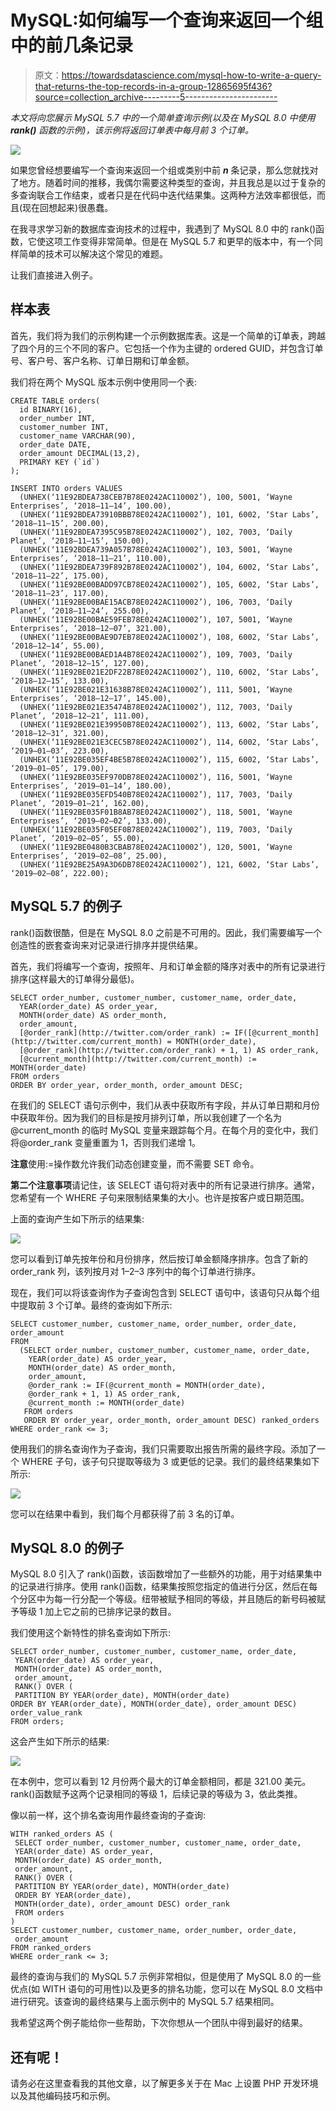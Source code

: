 # MySQL:如何编写一个查询来返回一个组中的前几条记录

> 原文：<https://towardsdatascience.com/mysql-how-to-write-a-query-that-returns-the-top-records-in-a-group-12865695f436?source=collection_archive---------5----------------------->

*本文将向您展示 MySQL 5.7 中的一个简单查询示例(以及在 MySQL 8.0 中使用* ***rank()*** *函数的示例)，该示例将返回订单表中每月前 3 个订单。*

![](img/a12706e67f57e9386f0f96bd5a58659e.png)

如果您曾经想要编写一个查询来返回一个组或类别中前 ***n*** 条记录，那么您就找对了地方。随着时间的推移，我偶尔需要这种类型的查询，并且我总是以过于复杂的多查询联合工作结束，或者只是在代码中迭代结果集。这两种方法效率都很低，而且(现在回想起来)很愚蠢。

在我寻求学习新的数据库查询技术的过程中，我遇到了 MySQL 8.0 中的 rank()函数，它使这项工作变得非常简单。但是在 MySQL 5.7 和更早的版本中，有一个同样简单的技术可以解决这个常见的难题。

让我们直接进入例子。

## 样本表

首先，我们将为我们的示例构建一个示例数据库表。这是一个简单的订单表，跨越了四个月的三个不同的客户。它包括一个作为主键的 ordered GUID，并包含订单号、客户号、客户名称、订单日期和订单金额。

我们将在两个 MySQL 版本示例中使用同一个表:

```
CREATE TABLE orders(
  id BINARY(16),
  order_number INT,
  customer_number INT,
  customer_name VARCHAR(90),
  order_date DATE,
  order_amount DECIMAL(13,2),
  PRIMARY KEY (`id`)
);

INSERT INTO orders VALUES 
  (UNHEX(‘11E92BDEA738CEB7B78E0242AC110002’), 100, 5001, ‘Wayne Enterprises’, ‘2018–11–14’, 100.00),
  (UNHEX(‘11E92BDEA73910BBB78E0242AC110002’), 101, 6002, ‘Star Labs’, ‘2018–11–15’, 200.00),
  (UNHEX(‘11E92BDEA7395C95B78E0242AC110002’), 102, 7003, ‘Daily Planet’, ‘2018–11–15’, 150.00),
  (UNHEX(‘11E92BDEA739A057B78E0242AC110002’), 103, 5001, ‘Wayne Enterprises’, ‘2018–11–21’, 110.00),
  (UNHEX(‘11E92BDEA739F892B78E0242AC110002’), 104, 6002, ‘Star Labs’, ‘2018–11–22’, 175.00),
  (UNHEX(‘11E92BE00BADD97CB78E0242AC110002’), 105, 6002, ‘Star Labs’, ‘2018–11–23’, 117.00),
  (UNHEX(‘11E92BE00BAE15ACB78E0242AC110002’), 106, 7003, ‘Daily Planet’, ‘2018–11–24’, 255.00),
  (UNHEX(‘11E92BE00BAE59FEB78E0242AC110002’), 107, 5001, ‘Wayne Enterprises’, ‘2018–12–07’, 321.00),
  (UNHEX(‘11E92BE00BAE9D7EB78E0242AC110002’), 108, 6002, ‘Star Labs’, ‘2018–12–14’, 55.00),
  (UNHEX(‘11E92BE00BAED1A4B78E0242AC110002’), 109, 7003, ‘Daily Planet’, ‘2018–12–15’, 127.00),
  (UNHEX(‘11E92BE021E2DF22B78E0242AC110002’), 110, 6002, ‘Star Labs’, ‘2018–12–15’, 133.00),
  (UNHEX(‘11E92BE021E31638B78E0242AC110002’), 111, 5001, ‘Wayne Enterprises’, ‘2018–12–17’, 145.00),
  (UNHEX(‘11E92BE021E35474B78E0242AC110002’), 112, 7003, ‘Daily Planet’, ‘2018–12–21’, 111.00),
  (UNHEX(‘11E92BE021E39950B78E0242AC110002’), 113, 6002, ‘Star Labs’, ‘2018–12–31’, 321.00),
  (UNHEX(‘11E92BE021E3CEC5B78E0242AC110002’), 114, 6002, ‘Star Labs’, ‘2019–01–03’, 223.00),
  (UNHEX(‘11E92BE035EF4BE5B78E0242AC110002’), 115, 6002, ‘Star Labs’, ‘2019–01–05’, 179.00),
  (UNHEX(‘11E92BE035EF970DB78E0242AC110002’), 116, 5001, ‘Wayne Enterprises’, ‘2019–01–14’, 180.00),
  (UNHEX(‘11E92BE035EFD540B78E0242AC110002’), 117, 7003, ‘Daily Planet’, ‘2019–01–21’, 162.00),
  (UNHEX(‘11E92BE035F01B8AB78E0242AC110002’), 118, 5001, ‘Wayne Enterprises’, ‘2019–02–02’, 133.00),
  (UNHEX(‘11E92BE035F05EF0B78E0242AC110002’), 119, 7003, ‘Daily Planet’, ‘2019–02–05’, 55.00),
  (UNHEX(‘11E92BE0480B3CBAB78E0242AC110002’), 120, 5001, ‘Wayne Enterprises’, ‘2019–02–08’, 25.00),
  (UNHEX(‘11E92BE25A9A3D6DB78E0242AC110002’), 121, 6002, ‘Star Labs’, ‘2019–02–08’, 222.00);
```

## MySQL 5.7 的例子

rank()函数很酷，但是在 MySQL 8.0 之前是不可用的。因此，我们需要编写一个创造性的嵌套查询来对记录进行排序并提供结果。

首先，我们将编写一个查询，按照年、月和订单金额的降序对表中的所有记录进行排序(这样最大的订单得分最低)。

```
SELECT order_number, customer_number, customer_name, order_date,
  YEAR(order_date) AS order_year, 
  MONTH(order_date) AS order_month, 
  order_amount, 
  [@order_rank](http://twitter.com/order_rank) := IF([@current_month](http://twitter.com/current_month) = MONTH(order_date),
  [@order_rank](http://twitter.com/order_rank) + 1, 1) AS order_rank,
  [@current_month](http://twitter.com/current_month) := MONTH(order_date) 
FROM orders
ORDER BY order_year, order_month, order_amount DESC;
```

在我们的 SELECT 语句示例中，我们从表中获取所有字段，并从订单日期和月份中获取年份。因为我们的目标是按月排列订单，所以我创建了一个名为@current_month 的临时 MySQL 变量来跟踪每个月。在每个月的变化中，我们将@order_rank 变量重置为 1，否则我们递增 1。

**注意**使用:=操作数允许我们动态创建变量，而不需要 SET 命令。

**第二个注意事项**请记住，该 SELECT 语句将对表中的所有记录进行排序。通常，您希望有一个 WHERE 子句来限制结果集的大小。也许是按客户或日期范围。

上面的查询产生如下所示的结果集:

![](img/93519f88f86723d809f28f2cde10674a.png)

您可以看到订单先按年份和月份排序，然后按订单金额降序排序。包含了新的 order_rank 列，该列按月对 1–2–3 序列中的每个订单进行排序。

现在，我们可以将该查询作为子查询包含到 SELECT 语句中，该语句只从每个组中提取前 3 个订单。最终的查询如下所示:

```
SELECT customer_number, customer_name, order_number, order_date, order_amount 
FROM 
  (SELECT order_number, customer_number, customer_name, order_date,
    YEAR(order_date) AS order_year, 
    MONTH(order_date) AS order_month,
    order_amount, 
    @order_rank := IF(@current_month = MONTH(order_date), 
    @order_rank + 1, 1) AS order_rank,
    @current_month := MONTH(order_date) 
   FROM orders
   ORDER BY order_year, order_month, order_amount DESC) ranked_orders 
WHERE order_rank <= 3;
```

使用我们的排名查询作为子查询，我们只需要取出报告所需的最终字段。添加了一个 WHERE 子句，该子句只提取等级为 3 或更低的记录。我们的最终结果集如下所示:

![](img/dd74ffbd2fae983258882fe75f06bd91.png)

您可以在结果中看到，我们每个月都获得了前 3 名的订单。

## MySQL 8.0 的例子

MySQL 8.0 引入了 rank()函数，该函数增加了一些额外的功能，用于对结果集中的记录进行排序。使用 rank()函数，结果集按照您指定的值进行分区，然后在每个分区中为每一行分配一个等级。纽带被赋予相同的等级，并且随后的新号码被赋予等级 1 加上它之前的已排序记录的数目。

我们使用这个新特性的排名查询如下所示:

```
SELECT order_number, customer_number, customer_name, order_date,
 YEAR(order_date) AS order_year, 
 MONTH(order_date) AS order_month, 
 order_amount,
 RANK() OVER (
 PARTITION BY YEAR(order_date), MONTH(order_date)
ORDER BY YEAR(order_date), MONTH(order_date), order_amount DESC) order_value_rank
FROM orders;
```

这会产生如下所示的结果:

![](img/b42fb6a4912192f2db835b286261ae2f.png)

在本例中，您可以看到 12 月份两个最大的订单金额相同，都是 321.00 美元。rank()函数赋予这两个记录相同的等级 1，后续记录的等级为 3，依此类推。

像以前一样，这个排名查询用作最终查询的子查询:

```
WITH ranked_orders AS (
 SELECT order_number, customer_number, customer_name, order_date,
 YEAR(order_date) AS order_year, 
 MONTH(order_date) AS order_month, 
 order_amount,
 RANK() OVER (
 PARTITION BY YEAR(order_date), MONTH(order_date)
 ORDER BY YEAR(order_date), 
 MONTH(order_date), order_amount DESC) order_rank
 FROM orders
)
SELECT customer_number, customer_name, order_number, order_date,
 order_amount 
FROM ranked_orders
WHERE order_rank <= 3;
```

最终的查询与我们的 MySQL 5.7 示例非常相似，但是使用了 MySQL 8.0 的一些优点(如 WITH 语句的可用性)以及更多的排名功能，您可以在 MySQL 8.0 文档中进行研究。该查询的最终结果与上面示例中的 MySQL 5.7 结果相同。

我希望这两个例子能给你一些帮助，下次你想从一个团队中得到最好的结果。

## 还有呢！

请务必在这里查看我的其他文章，以了解更多关于在 Mac 上设置 PHP 开发环境以及其他编码技巧和示例。
